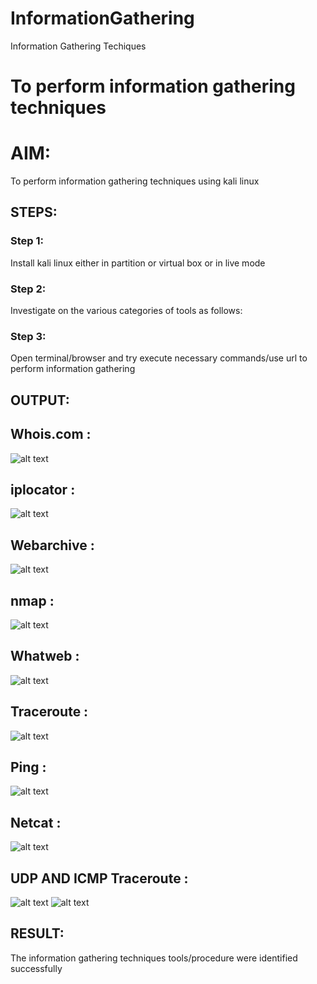 # InformationGathering
Information Gathering Techiques

# To perform information gathering techniques

# AIM:

To perform information gathering techniques using kali linux 

## STEPS:

### Step 1:

Install kali linux either in partition or virtual box or in live mode

### Step 2:

Investigate on the various categories of tools as follows:

### Step 3:
Open terminal/browser and try execute necessary commands/use url to perform information gathering


## OUTPUT:
## Whois.com :
![alt text](<Screenshot 2025-04-26 090131-1.png>)
## iplocator :
![alt text](<Screenshot 2025-04-26 090141-1.png>)
## Webarchive :
![alt text](<Screenshot 2025-04-26 090207-1.png>)
## nmap :
![alt text](<Screenshot 2025-04-26 090213-1.png>)
## Whatweb :
![alt text](<Screenshot 2025-04-26 090219-1.png>)
## Traceroute :
![alt text](<Screenshot 2025-04-26 090225-1.png>)
## Ping :
![alt text](<Screenshot 2025-04-26 090234-1.png>)
## Netcat :
![alt text](<Screenshot 2025-04-26 090241-1.png>)
## UDP AND ICMP Traceroute :
![alt text](<Screenshot 2025-04-26 090247-1.png>)
![alt text](<Screenshot 2025-04-26 090255-1.png>)
## RESULT:
The information gathering techniques tools/procedure were  identified successfully
